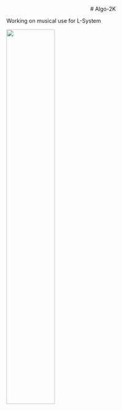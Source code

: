 <p align="center">
# Algo-2K


Working on musical use for L-System

  <img width="50%" src="https://github.com/wisespira/Algo-2K/blob/master/b6040184%20Algo%20Poster.png">
</p>
